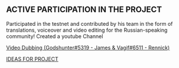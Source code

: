 ## ACTIVE PARTICIPATION IN THE PROJECT
Participated in the testnet and contributed by his team in the form of translations, voiceover and video editing for the Russian-speaking community!
Created a youtube Channel 

[Video Dubbing (Godshunter#5319 - James & Vagif#6511 - Rennick)](https://youtu.be/OrZQ45CDN3M)

[IDEAS FOR PROJECT](https://youtu.be/dC5YGHrc64U)
